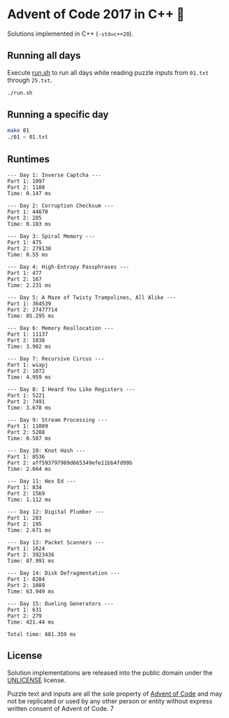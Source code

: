 # Advent of Code 2017 in C++ 🎄

Solutions implemented in C++ (`-std=c++20`).

## Running all days

Execute [run.sh](run.sh) to run all days while reading puzzle inputs from `01.txt` through `25.txt`.

```sh
./run.sh
```

## Running a specific day

```sh
make 01
./01 < 01.txt
```

## Runtimes

```
--- Day 1: Inverse Captcha ---
Part 1: 1097
Part 2: 1188
Time: 0.147 ms

--- Day 2: Corruption Checksum ---
Part 1: 44670
Part 2: 285
Time: 0.183 ms

--- Day 3: Spiral Memory ---
Part 1: 475
Part 2: 279138
Time: 0.55 ms

--- Day 4: High-Entropy Passphrases ---
Part 1: 477
Part 2: 167
Time: 2.231 ms

--- Day 5: A Maze of Twisty Trampolines, All Alike ---
Part 1: 364539
Part 2: 27477714
Time: 85.295 ms

--- Day 6: Memory Reallocation ---
Part 1: 11137
Part 2: 1038
Time: 3.902 ms

--- Day 7: Recursive Circus ---
Part 1: wiapj
Part 2: 1072
Time: 4.959 ms

--- Day 8: I Heard You Like Registers ---
Part 1: 5221
Part 2: 7491
Time: 3.678 ms

--- Day 9: Stream Processing ---
Part 1: 11089
Part 2: 5288
Time: 0.587 ms

--- Day 10: Knot Hash ---
Part 1: 8536
Part 2: aff593797989d665349efe11bb4fd99b
Time: 2.664 ms

--- Day 11: Hex Ed ---
Part 1: 834
Part 2: 1569
Time: 1.112 ms

--- Day 12: Digital Plumber ---
Part 1: 283
Part 2: 195
Time: 2.671 ms

--- Day 13: Packet Scanners ---
Part 1: 1624
Part 2: 3923436
Time: 87.991 ms

--- Day 14: Disk Defragmentation ---
Part 1: 8204
Part 2: 1089
Time: 63.949 ms

--- Day 15: Dueling Generators ---
Part 1: 631
Part 2: 279
Time: 421.44 ms

Total time: 681.359 ms
```

## License

Solution implementations are released into the public domain under the [UNLICENSE](/UNLICENSE) license.

Puzzle text and inputs are all the sole property of [Advent of Code](https://adventofcode.com/) and may not be replicated or used by any other person or entity without express written consent of Advent of Code.
7
